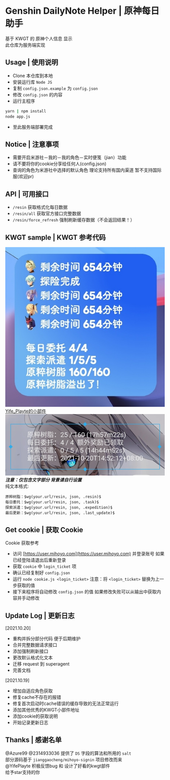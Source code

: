 # Genshin DailyNote Helper | 原神每日助手
基于 KWGT 的 原神个人信息 显示  
此仓库为服务端实现

## Usage | 使用说明
- Clone 本仓库到本地
- 安装运行库 `Node JS`
- 复制 `config.json.example` 为 `config.json`
- 修改 `config.json` 的内容
- 运行主程序
```bash
yarn | npm install
node app.js
```
- 至此服务端部署完成 

## Notice | 注意事项
- 需要开启米游社－我的－我的角色－实时便笺（jian）功能
- 请不要将你的cookie分享给任何人(config.json)
- 查询的角色为米游社中选择的默认角色 理论支持所有国内渠道 暂不支持国际服(欢迎pr)

## API | 可用接口
- `/resin` 获取格式化每日数据
- `/resin/all` 获取官方接口完整数据
- `/resin/force_refresh` 强制刷新缓存数据（不会返回结果！）
## KWGT sample | KWGT 参考代码
![Yife_Playte的小部件](./pic/kwgt_yife.jpg)
[Yife_Playte的小部件](https://github.com/YifePlayte/genshin-dailynote-helper/blob/main/GenshinInfo.kwgt)  
![TextOnly](./pic/kwgt_text.jpg)  
***注意：仅包含文字部分 背景请自行设置***  
纯文本格式:
```
原粹树脂：$wg(your.url/resin, json, .resin)$ 
每日委托：$wg(your.url/resin, json, .task)$ 
探索派遣：$wg(your.url/resin, json, .expedition)$
最后更新：$wg(your.url/resin, json, .last_update)$
```

## Get cookie | 获取 Cookie 
Cookie 获取参考 
- 访问 [https://user.mihoyo.com](https://user.mihoyo.com) 并登录账号 如果已经登陆请退出后重新登录
- 获取 `cookie` 中 `login_ticket` 项
- 确认已经复制好 `config.json`
- 运行 `node cookie.js <login_ticket>`  注意：将 `<login_ticket>` 替换为上一步获取的值
- 接下来程序将自动修改 `config.json` 的值 如果修改失败可以从输出中获取内容并手动修改

## Update Log | 更新日志
[2021.10.20]
- 重构并拆分部分代码 便于后期维护
- 合并完整数据请求接口
- 添加强制刷新接口
- 更改默认格式化文本
- 迁移 request 到 superagent
- 完善文档

[2021.10.19] 
- 增加自适应角色获取
- 修复cache不存在的报错
- 修复首次启动时cache错误的缓存导致的无法正常运行
- 添加其他优秀的KWGT小部件地址
- 添加cookie的获取说明
- 开始记录更新日志
## Thanks | 感谢名单
@Azure99 @2314933036 提供了 `DS` 字段的算法和所用的 `salt`  
部分源码基于 `jianggaocheng/mihoyo-signin` 项目修改而来  
@YifePlayte 积极反馈bug 和 设计了好看的kwgt部件  
给予star支持的你  